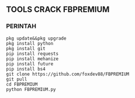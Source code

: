 ## TOOLS CRACK FBPREMIUM
### PERINTAH 
```
pkg update&&pkg upgrade
pkg install python
pkg install git
pip install requests
pip install mehanize
pip install future
pip install bs4
git clone https://github.com/foxdev88/FBPREMIUM
git pull
cd FBPREMIUM
python FBPREMIUM.py

